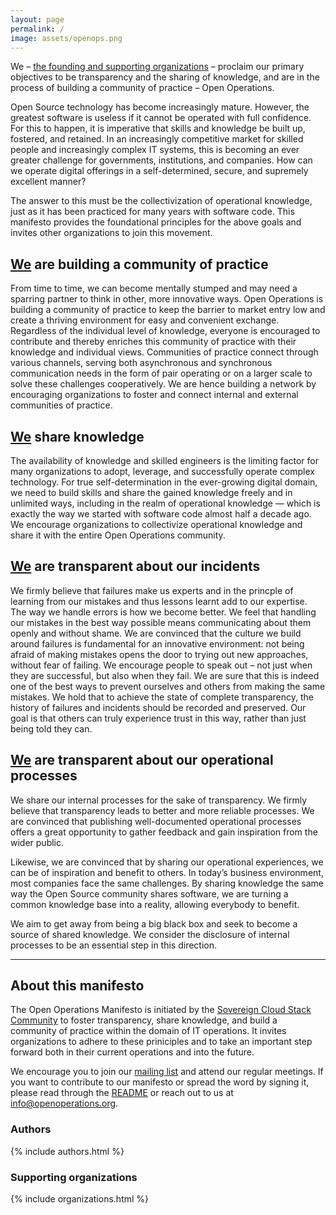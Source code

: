 ```yaml
---
layout: page
permalink: /
image: assets/openops.png
---
```

We – [the founding and supporting organizations](#supporting-organizations) – proclaim our primary objectives to be transparency and the sharing of knowledge, and are in the process of building a community of practice – Open Operations.

Open Source technology has become increasingly mature. However, the greatest software is useless if it cannot be operated with full confidence. For this to happen, it is imperative that skills and knowledge be built up, fostered, and retained. In an increasingly competitive market for skilled people and increasingly complex IT systems, this is becoming an ever greater challenge for governments, institutions, and companies. How can we operate digital offerings in a self-determined, secure, and supremely excellent manner?

The answer to this must be the collectivization of operational knowledge, just as it has been practiced for many years with software code. This manifesto provides the foundational principles for the above goals and invites other organizations to join this movement.

## [We](#supporting-organizations) are building a community of practice

From time to time, we can become mentally stumped and may need a sparring partner to think in other, more innovative ways. Open Operations is building a community of practice to keep the barrier to market entry low and create a thriving environment for easy and convenient exchange. Regardless of the individual level of knowledge, everyone is encouraged to contribute and thereby enriches this community of practice with their knowledge and individual views. Communities of practice connect through various channels, serving both asynchronous and synchronous communication needs in the form of pair operating or on a larger scale to solve these challenges cooperatively. We are hence building a network by encouraging organizations to foster and connect internal and external communities of practice.

## [We](#supporting-organizations) share knowledge

The availability of knowledge and skilled engineers is the limiting factor for many organizations to adopt, leverage, and successfully operate complex technology. For true self-determination in the ever-growing digital domain, we need to build skills and share the gained knowledge freely and in unlimited ways, including in the realm of operational knowledge — which is exactly the way we started with software code almost half a decade ago. We encourage organizations to collectivize operational knowledge and share it with the entire Open Operations community.

## [We](#supporting-organizations) are transparent about our incidents

We firmly believe that failures make us experts and in the princple of learning from our mistakes and thus lessons learnt add to our expertise. The way we handle errors is how we become better. We feel that handling our mistakes in the best way possible means communicating about them openly and without shame. We are convinced that the culture we build around failures is fundamental for an innovative environment: not being afraid of making mistakes opens the door to trying out new approaches, without fear of failing. We encourage people to speak out – not just when they are successful, but also when they fail. We are sure that this is indeed one of the best ways to prevent ourselves and others from making the same mistakes. We hold that to achieve the state of complete transparency, the history of failures and incidents should be recorded and preserved. Our goal is that others can truly experience trust in this way, rather than just being told they can.

## [We](#supporting-organizations) are transparent about our operational processes

We share our internal processes for the sake of transparency. We firmly believe that transparency leads to better and more reliable processes. We are convinced that publishing well-documented operational processes offers a great opportunity to gather feedback and gain inspiration from the wider public.

Likewise, we are convinced that by sharing our operational experiences, we can be of inspiration and benefit to others. In today’s business environment, most companies face the same challenges. By sharing knowledge the same way the Open Source community shares software, we are turning a common knowledge base into a reality, allowing everybody to benefit.

We aim to get away from being a big black box and seek to become a source of shared knowledge. We consider the disclosure of internal processes to be an essential step in this direction.

---

## About this manifesto

The Open Operations Manifesto is initiated by the [Sovereign Cloud Stack Community](https://scs.community) to foster transparency, share knowledge, and build a community of practice within the domain of IT operations. It invites organizations to adhere to these priniciples and to take an important step forward both in their current operations and into the future.

We encourage you to join our [mailing list](https://scs.sovereignit.de/mailman3/postorius/lists/list.openoperations.org/) and attend our regular meetings. If you want to contribute to our manifesto or spread the word by signing it, please read through the [README](https://github.com/SovereignCloudStack/open-operations-manifesto/#readme) or reach out to us at <info@openoperations.org>.

### Authors

{% include authors.html %}

### Supporting organizations

{% include organizations.html %}
